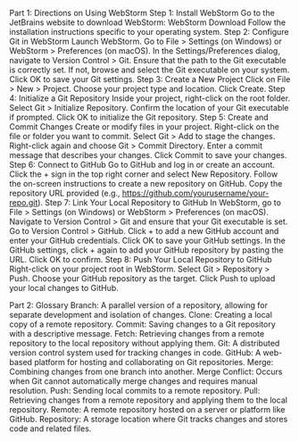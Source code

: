 Part 1: Directions on Using WebStorm
Step 1: Install WebStorm
Go to the JetBrains website to download WebStorm: WebStorm Download
Follow the installation instructions specific to your operating system.
Step 2: Configure Git in WebStorm
Launch WebStorm.
Go to File > Settings (on Windows) or WebStorm > Preferences (on macOS).
In the Settings/Preferences dialog, navigate to Version Control > Git.
Ensure that the path to the Git executable is correctly set. If not, browse and select the Git executable on your system.
Click OK to save your Git settings.
Step 3: Create a New Project
Click on File > New > Project.
Choose your project type and location.
Click Create.
Step 4: Initialize a Git Repository
Inside your project, right-click on the root folder.
Select Git > Initialize Repository.
Confirm the location of your Git executable if prompted.
Click OK to initialize the Git repository.
Step 5: Create and Commit Changes
Create or modify files in your project.
Right-click on the file or folder you want to commit.
Select Git > Add to stage the changes.
Right-click again and choose Git > Commit Directory.
Enter a commit message that describes your changes.
Click Commit to save your changes.
Step 6: Connect to GitHub
Go to GitHub and log in or create an account.
Click the + sign in the top right corner and select New Repository.
Follow the on-screen instructions to create a new repository on GitHub.
Copy the repository URL provided (e.g., https://github.com/yourusername/your-repo.git).
Step 7: Link Your Local Repository to GitHub
In WebStorm, go to File > Settings (on Windows) or WebStorm > Preferences (on macOS).
Navigate to Version Control > Git and ensure that your Git executable is set.
Go to Version Control > GitHub.
Click + to add a new GitHub account and enter your GitHub credentials.
Click OK to save your GitHub settings.
In the GitHub settings, click + again to add your GitHub repository by pasting the URL.
Click OK to confirm.
Step 8: Push Your Local Repository to GitHub
Right-click on your project root in WebStorm.
Select Git > Repository > Push.
Choose your GitHub repository as the target.
Click Push to upload your local changes to GitHub.

Part 2: Glossary
Branch: A parallel version of a repository, allowing for separate development and isolation of changes.
Clone: Creating a local copy of a remote repository.
Commit: Saving changes to a Git repository with a descriptive message.
Fetch: Retrieving changes from a remote repository to the local repository without applying them. 
Git: A distributed version control system used for tracking changes in code.
GitHub: A web-based platform for hosting and collaborating on Git repositories.
Merge: Combining changes from one branch into another.
Merge Conflict: Occurs when Git cannot automatically merge changes and requires manual resolution.
Push: Sending local commits to a remote repository.
Pull: Retrieving changes from a remote repository and applying them to the local repository.
Remote: A remote repository hosted on a server or platform like GitHub.
Repository: A storage location where Git tracks changes and stores code and related files.
